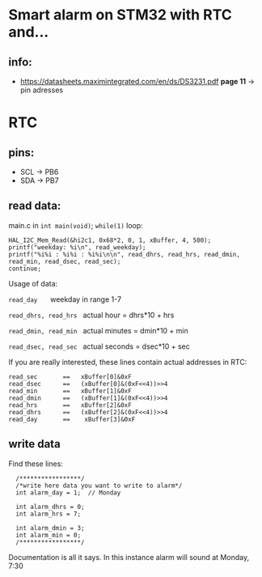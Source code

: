 # Smart alarm on STM32 with RTC and...

## info:
* https://datasheets.maximintegrated.com/en/ds/DS3231.pdf __page 11__ -> pin adresses



# RTC
## pins:
* SCL -> PB6
* SDA -> PB7

## read data:
main.c in ```int main(void)```; ```while(1)``` loop: 
```
HAL_I2C_Mem_Read(&hi2c1, 0x68*2, 0, 1, xBuffer, 4, 500);
printf("weekday: %i\n", read_weekday);
printf("%i%i : %i%i : %i%i\n\n", read_dhrs, read_hrs, read_dmin, read_min, read_dsec, read_sec);
continue;
```
Usage of data:

``` read_day    ```  weekday in range 1-7

``` read_dhrs, read_hrs  ```  actual hour = dhrs*10 + hrs

``` read_dmin, read_min  ```  actual minutes = dmin*10 + min

``` read_dsec, read_sec  ```  actual seconds = dsec*10 + sec

If you are really interested, these lines contain actual addresses in RTC:
```
read_sec       ==	xBuffer[0]&0xF
read_dsec      ==	(xBuffer[0]&(0xF<<4))>>4
read_min       ==	xBuffer[1]&0xF
read_dmin      == 	(xBuffer[1]&(0xF<<4))>>4
read_hrs       == 	xBuffer[2]&0xF
read_dhrs      == 	(xBuffer[2]&(0xF<<4))>>4
read_day       ==    xBuffer[3]&0xF
```

## write data
Find these lines:
```
  /*****************/
  /*write here data you want to write to alarm*/
  int alarm_day = 1;  // Monday
  
  int alarm_dhrs = 0;
  int alarm_hrs = 7;
  
  int alarm_dmin = 3;
  int alarm_min = 0;
  /*****************/
```
Documentation is all it says. In this instance alarm will sound at Monday, 7:30
